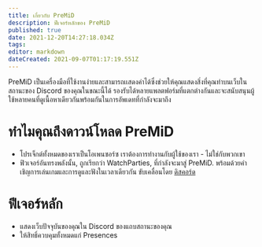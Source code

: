 ```yaml
---
title: เกี่ยวกับ PreMiD
description: ฟีเจอร์หลักของ PreMiD
published: true
date: 2021-12-20T14:27:18.034Z
tags:
editor: markdown
dateCreated: 2021-09-07T01:17:19.551Z
---
```


PreMiD เป็นเครื่องมือที่ใช้งานง่ายและสามารถเเสดงค่าได้ซึ่งช่วยให้คุณแสดงสิ่งที่คุณทำบนเว็บในสถานะของ Discord ของคุณในขณะนี้ได้ รองรับได้หลายแพลตฟอร์มที่แตกต่างกันและจะสนับสนุนผู้ใช้หลายคนที่ดูเนื้อหาเดียวกันพร้อมกันในการอัพเดทที่กำลังจะมาถึง

# ทำไมคุณถึงดาวน์โหลด PreMiD
- โปรเจ็กต์ทั้งหมดของเราเป็นโอเพนซอร์ซ เราต้องการทำงานกับผู้ใช้ของเรา - ไม่ใช่กับพวกเขา
- ฟิวเจอร์อันทรงพลังนั้น, ถูกเรียกว่า WatchParties, ที่กำลังจะมาสู่ PreMiD. พร้อมด้วยคำเชิญการเล่นเกมและการดูและฟังในเวลาเดียวกัน ขับเคลื่อนโดย [ดิสคอร์ด](https://discordapp.com/)

# ฟีเจอร์หลัก
- แสดงเว็บปัจจุบันของคุณใน Discord ของแถบสถานะของคุณ
- ให้สิทธิ์ควบคุมทั้งหมดแก่ Presences
